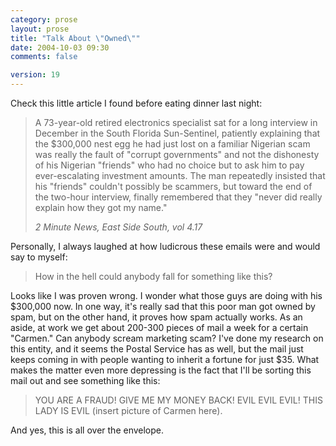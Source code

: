 ```yaml
---
category: prose
layout: prose
title: "Talk About \"Owned\""
date: 2004-10-03 09:30
comments: false

version: 19
---
```


Check this little article I found before eating dinner last night:

> A 73-year-old retired electronics specialist sat for a long interview in December in the South Florida Sun-Sentinel, patiently explaining that the $300,000 nest egg he had just lost on a familiar Nigerian scam was really the fault of "corrupt governments" and not the dishonesty of his Nigerian "friends" who had no choice but to ask him to pay ever-escalating investment amounts. The man repeatedly insisted that his "friends" couldn't possibly be scammers, but toward the end of the two-hour interview, finally remembered that they "never did really explain how they got my name."
>
> <cite>2 Minute News, East Side South, vol 4.17</cite>

Personally, I always laughed at how ludicrous these emails were and would say to myself:

> How in the hell could anybody fall for something like this?

Looks like I was proven wrong. I wonder what those guys are doing with his $300,000 now. In one way, it's really sad that this poor man got owned by spam, but on the other hand, it proves how spam actually works. As an aside, at work we get about 200-300 pieces of mail a week for a certain "Carmen." Can anybody scream marketing scam? I've done my research on this entity, and it seems the Postal Service has as well, but the mail just keeps coming in with people wanting to inherit a fortune for just $35. What makes the matter even more depressing is the fact that I'll be sorting this mail out and see something like this:

> YOU ARE A FRAUD! GIVE ME MY MONEY BACK! EVIL EVIL EVIL! THIS LADY IS EVIL (insert picture of Carmen here).

And yes, this is all over the envelope.
